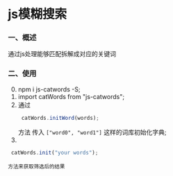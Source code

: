 # js模糊搜索

### 一、概述

通过js处理能够匹配拆解成对应的关键词

### 二、使用
0. npm i js-catwords -S;
1. import catWords from "js-catwords";
2. 通过 
   ```javascript
    catWords.initWord(words);
   ```
    方法 传入 `["word0", "word1"]` 这样的词库初始化字典;
3. 
   
   ```javascript
    catWords.init("your words");
   ```
    方法来获取筛选后的结果



